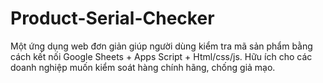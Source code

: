 # Product-Serial-Checker
Một ứng dụng web đơn giản giúp người dùng kiểm tra mã sản phẩm bằng cách kết nối Google Sheets + Apps Script + Html/css/js. Hữu ích cho các doanh nghiệp muốn kiểm soát hàng chính hãng, chống giả mạo.
